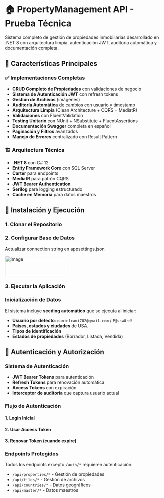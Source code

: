 # 🏠 PropertyManagement API - Prueba Técnica

Sistema completo de gestión de propiedades inmobiliarias desarrollado en .NET 8 con arquitectura limpia, autenticación JWT, auditoría automática y documentación completa.

## 🚀 Características Principales

### ✅ **Implementaciones Completas**
- **CRUD Completo de Propiedades** con validaciones de negocio
- **Sistema de Autenticación JWT** con refresh tokens
- **Gestión de Archivos** (imágenes)
- **Auditoría Automática** de cambios con usuario y timestamp
- **Arquitectura Limpia** (Clean Architecture + CQRS + MediatR)
- **Validaciones** con FluentValidation
- **Testing Unitario** con NUnit + NSubstitute + FluentAssertions
- **Documentación Swagger** completa en español
- **Paginación y Filtros** avanzados
- **Manejo de Errores** centralizado con Result Pattern

### 🏗️ **Arquitectura Técnica**
- **.NET 8** con C# 12
- **Entity Framework Core** con SQL Server
- **Carter** para endpoints
- **MediatR** para patrón CQRS
- **JWT Bearer Authentication**
- **Serilog** para logging estructurado
- **Cache en Memoria** para datos maestros


## 🚀 Instalación y Ejecución

### **1. Clonar el Repositorio**


### **2. Configurar Base de Datos**

Actualizar connection string en appsettings.json

<img width="199" height="65" alt="image" src="https://github.com/user-attachments/assets/dcd386dc-9d41-457f-844c-24e0cad93524" />


### **3. Ejecutar la Aplicación**


### **Inicialización de Datos**
El sistema incluye **seeding automático** que se ejecuta al iniciar:
- **Usuario por defecto**: `danielcami782@gmail.com` / `P@ssw0rd!`
- **Países, estados y ciudades** de USA.
- **Tipos de identificación** 
- **Estados de propiedades** (Borrador, Listada, Vendida)

## 🔐 Autenticación y Autorización

### **Sistema de Autenticación**
- **JWT Bearer Tokens** para autenticación
- **Refresh Tokens** para renovación automática 
- **Access Tokens** con expiración 
- **Interceptor de auditoría** que captura usuario actual


### **Flujo de Autenticación**

#### **1. Login Inicial**

#### **2. Usar Access Token**

#### **3. Renovar Token (cuando expire)**


### **Endpoints Protegidos**
Todos los endpoints excepto `/auth/*` requieren autenticación:
- `/api/properties/*` - Gestión de propiedades
- `/api/files/*` - Gestión de archivos
- `/api/countries/*` - Datos geográficos
- `/api/master/*` - Datos maestros




